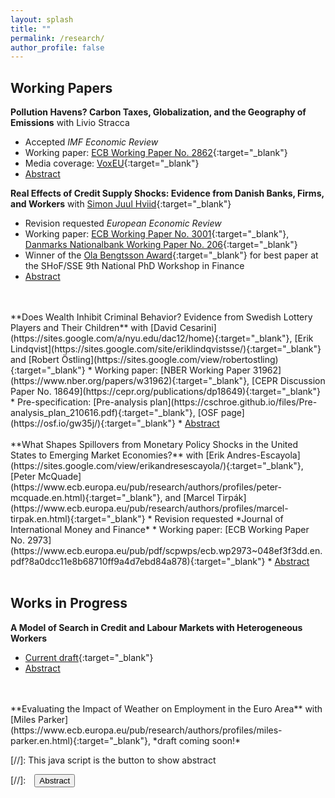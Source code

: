 ```yaml
---
layout: splash
title: ""
permalink: /research/
author_profile: false
---
```

## Working Papers
**Pollution Havens? Carbon Taxes, Globalization, and the Geography of Emissions** with Livio Stracca 
* Accepted *IMF Economic Review*
* Working paper: [ECB Working Paper No. 2862](https://www.ecb.europa.eu/pub/pdf/scpwps/ecb.wp2862~47f293b3f5.en.pdf){:target="_blank"}
* Media coverage: [VoxEU](https://cepr.org/voxeu/columns/carbon-leakage-additional-argument-international-cooperation-climate-policies){:target="_blank"}
* <a href="#/" onclick="visib('abstract_carbontaxes')">Abstract</a>
<div id="abstract_carbontaxes" style="display: none; text-align: justify; line-height: 100%" ><small>
This paper examines the impact of national carbon taxes on CO2 emissions. To achieve this, we conduct local projections on a cross-country panel dataset, aligning measures of carbon dioxide emissions with data on the introduction of carbon taxes and their associated prices. Importantly, we consider both territorial emissions — those emitted within a country's borders — and consumption emissions — those emitted globally to satisfy domestic demand. We find that carbon taxes reduce territorial emissions over time but have no significant effect on consumption emissions. Our estimates are robust to propensity-score weighting adjustments, controlling for the role of other environmental policies, and are primarily driven by countries that are more open to trade. In contrast, we find that variation in carbon prices from the European Union's Emissions Trading System (ETS) have a negative impact on both territorial and consumption emissions. Overall, our findings underscore the limitations of national carbon pricing schemes and emphasize the importance of international cooperation in reducing global emissions.</small></div>


**Real Effects of Credit Supply Shocks: Evidence from Danish Banks, Firms, and Workers** with [Simon Juul Hviid](https://sites.google.com/view/sjhviid/home){:target="_blank"}
* Revision requested *European Economic Review*
* Working paper: [ECB Working Paper No. 3001](https://www.ecb.europa.eu/pub/pdf/scpwps/ecb.wp3001~2650b4b003.en.pdf?10f15586e9ccf06b6ad71338f95814a6){:target="_blank"}, [Danmarks Nationalbank Working Paper No. 206](https://www.nationalbanken.dk/en/news-and-knowledge/publications-and-speeches/working-paper/2024/real-effects-of-credit-supply-shocks-evidence-from-danish-banks-firms-and-workers){:target="_blank"}
* Winner of the [Ola Bengtsson Award](https://www.hhs.se/en/houseoffinance/outreach/news--press/news/2020/ola-bengtsson-award-for-best-finance-phd-paper/){:target="_blank"} for best paper at the SHoF/SSE 9th National PhD Workshop in Finance
* <a href="#/" onclick="visib('abstract_firmcredit')">Abstract</a>
<div id="abstract_firmcredit" style="display: none; text-align: justify; line-height: 100%" ><small>
Contractions in credit supply can lead firms to reduce their level of employment, yet little is known about how these shocks affect the composition of firms’ employees and outcomes at the worker level. This paper investigates how bank distress affects credit provision and its effects on employment beyond firm-level aggregates. To do so, we use a novel dataset built from administrative and tax records linking all banks, firms, and workers in Denmark. We show that banks that were particularly exposed to the 2008-09 financial crisis cut lending to firms, and firms were unable to fully compensate with financing from alternate sources. The decrease in credit supply led to a drop in firm-level employment, with effects concentrated among firms with low pre-crisis liquidity, and on employment of low-educated and non-managerial workers. At the worker level, we find that positive effects on unemployment were driven by effects on low-educated, non-managerial and short-tenured workers. Our estimates suggest that cuts in bank lending can account for at least 5% of the fall in employment of low-educated workers in our sample, and are an important factor behind heterogeneous employment dynamics in times of contractionary credit.</small></div>
<br/><br/>
**Does Wealth Inhibit Criminal Behavior? Evidence from Swedish Lottery Players and Their Children** with [David Cesarini](https://sites.google.com/a/nyu.edu/dac12/home){:target="_blank"}, [Erik Lindqvist](https://sites.google.com/site/eriklindqvistsse/){:target="_blank"} and [Robert Östling](https://sites.google.com/view/robertostling){:target="_blank"}
* Working paper: [NBER Working Paper 31962](https://www.nber.org/papers/w31962){:target="_blank"}, [CEPR Discussion Paper No. 18649](https://cepr.org/publications/dp18649){:target="_blank"}
* Pre-specification: [Pre-analysis plan](https://cschroe.github.io/files/Pre-analysis_plan_210616.pdf){:target="_blank"}, [OSF page](https://osf.io/gw35j/){:target="_blank"}
* <a href="#/" onclick="visib('abstract_crime')">Abstract</a>
<div id="abstract_crime" style="display: none; text-align: justify; line-height: 100%" ><small>
There is a well-established negative gradient between economic status and crime, but its underlying causal mechanisms are not well understood. We use data on four Swedish lotteries matched to data on criminal convictions to gauge the causal effect of financial windfalls on player's own crime and their children's delinquency. We estimate a positive but statistically insignificant effect of lottery wealth on players' own conviction risk. Our estimates allow us to rule out effects one fifth as large as the cross-sectional gradient between income and crime. We also estimate a less precise null effect of parental lottery wealth on child delinquency.</small></div>
<br/><br/>
**What Shapes Spillovers from Monetary Policy Shocks in the United States to Emerging Market Economies?** with [Erik Andres-Escayola](https://sites.google.com/view/erikandresescayola/){:target="_blank"}, [Peter McQuade](https://www.ecb.europa.eu/pub/research/authors/profiles/peter-mcquade.en.html){:target="_blank"}, and [Marcel Tirpák](https://www.ecb.europa.eu/pub/research/authors/profiles/marcel-tirpak.en.html){:target="_blank"}
* Revision requested *Journal of International Money and Finance*
* Working paper: [ECB Working Paper No. 2973](https://www.ecb.europa.eu/pub/pdf/scpwps/ecb.wp2973~048ef3f3dd.en.pdf?8a0dcc11e8b68710ff9a4d7ebd84a878){:target="_blank"}
* <a href="#/" onclick="visib('abstract_emes')">Abstract</a>
<div id="abstract_emes" style="display: none; text-align: justify; line-height: 100%" ><small>
Monetary policy decisions by the Federal Reserve System in the US are widely recognised to have spillover effects on the rest of the world. In this paper, we focus on the asymmetric effects of US monetary policy shocks on macro-financial outcomes in emerging market economies (EMEs). We shed light on how domestic factors shape external monetary policy spillover effects using indicators on the macro-financial vulnerabilities and monetary policy stances of EMEs. We find that a surprise tightening of monetary policy in the US leads to an immediate tightening of financial conditions which leads to a decline in activity and prices in EMEs over one year. Importantly, these effects are amplified in periods of high vulnerabilities and attenuated when EMEs follow a prudent monetary policy stance. Our findings help explain the greater resilience of many EMEs to the Fed's post-COVID-19 tightening cycle, and highlight the benefits of the broad improvements of monetary policy frameworks in these countries.</small></div>
<br/><br/>

## Works in Progress
**A Model of Search in Credit and Labour Markets with Heterogeneous Workers**
* [Current draft](https://cschroe.github.io/files/schroeder_bank_labour_search.pdf){:target="_blank"}
* <a href="#/" onclick="visib('abstract_search')">Abstract</a>
<div id="abstract_search" style="display: none; text-align: justify; line-height: 100%" ><small>
How do frictions in credit markets affect firms' choices over which workers to hire?  To study this question, I build a search and matching model of credit and labour markets with heterogeneous labour.  Firms first search for a bank to cover the costs of posting a vacancy.  Firms that secure financing then search for workers of varying skill in the labour market.  Upon meeting a worker the firm faces a trade-off: hire that worker in the present period and produce output, or wait for a potentially higher skilled worker to come along.  Firms' optimal behaviour is determined by tightness in the labour market, itself determined by frictions in both credit and labour markets.  Greater credit market frictions drive labour market tightness down, leading firms to seek higher skilled workers.</small></div>
<br/><br/>
**Evaluating the Impact of Weather on Employment in the Euro Area** with [Miles Parker](https://www.ecb.europa.eu/pub/research/authors/profiles/miles-parker.en.html){:target="_blank"}, *draft coming soon!*

<!-- "*Inflation in Emerging Market Economies: Domestic and Global Drivers Through the Lens of the Phillips Curve*" with Larry Cui and Marcel Tirpák
<br/><br/> -->


[//]: This java script is the button to show abstract
 <script>
  function visib(id) {
   var x = document.getElementById(id);
   if (x.style.display === "block") {
     x.style.display = "none";
   } else {
     x.style.display = "block";
   }
 }
 </script>

 [//]:&emsp;<button onclick="visib('polariz')" class="btn btn--inverse btn--small">Abstract</button>
